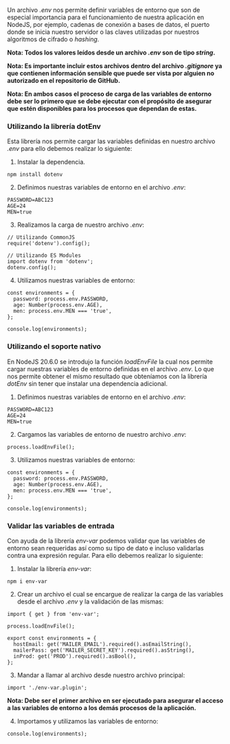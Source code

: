 Un archivo *.env* nos permite definir variables de entorno que son de especial importancia para el funcionamiento de nuestra aplicación en NodeJS, por ejemplo, cadenas de conexión a bases de datos, el puerto donde se inicia nuestro servidor o las claves utilizadas por nuestros algoritmos de cifrado o *hashing*.

**Nota: Todos los valores leídos desde un archivo *.env* son de tipo *string*.**

**Nota: Es importante incluir estos archivos dentro del archivo *.gitignore* ya que contienen información sensible que puede ser vista por alguien no autorizado en el repositorio de GitHub.**

**Nota: En ambos casos el proceso de carga de las variables de entorno debe ser lo primero que se debe ejecutar con el propósito de asegurar que estén disponibles para los procesos que dependan de estas.**
### Utilizando la librería dotEnv

Esta librería nos permite cargar las variables definidas en nuestro archivo *.env* para ello debemos realizar lo siguiente:

1. Instalar la dependencia.

```
npm install dotenv
```

2. Definimos nuestras variables de entorno en el archivo *.env*:

```
PASSWORD=ABC123
AGE=24
MEN=true
```

3. Realizamos la carga de nuestro archivo *.env*:

```
// Utilizando CommonJS
require('dotenv').config();

// Utilizando ES Modules
import dotenv from 'dotenv'; 
dotenv.config();
```

4. Utilizamos nuestras variables de entorno:

```
const environments = {
  password: process.env.PASSWORD,
  age: Number(process.env.AGE),
  men: process.env.MEN === 'true',
};

console.log(environments);
```
### Utilizando el soporte nativo

En NodeJS 20.6.0 se introdujo la función *loadEnvFile* la cual nos permite cargar nuestras variables de entorno definidas en el archivo *.env*. Lo que nos permite obtener el mismo resultado que obteníamos con la librería *dotEnv* sin tener que instalar una dependencia adicional.

1. Definimos nuestras variables de entorno en el archivo *.env*:

```
PASSWORD=ABC123
AGE=24
MEN=true
```

2. Cargamos las variables de entorno de nuestro archivo *.env*:

```
process.loadEnvFile();
```

3. Utilizamos nuestras variables de entorno:

```
const environments = {
  password: process.env.PASSWORD,
  age: Number(process.env.AGE),
  men: process.env.MEN === 'true',
};

console.log(environments);
```
### Validar las variables de entrada

Con ayuda de la librería *env-var* podemos validar que las variables de entorno sean requeridas así como su tipo de dato e incluso validarlas contra una expresión regular. Para ello debemos realizar lo siguiente:

1. Instalar la librería *env-var*:

```
npm i env-var
```

2. Crear un archivo el cual se encargue de realizar la carga de las variables desde el archivo *.env* y la validación de las mismas:

```
import { get } from 'env-var';

process.loadEnvFile();

export const environments = {
  hostEmail: get('MAILER_EMAIL').required().asEmailString(),
  mailerPass: get('MAILER_SECRET_KEY').required().asString(),
  inProd: get('PROD').required().asBool(),
};
```

3. Mandar a llamar al archivo desde nuestro archivo principal:

```
import './env-var.plugin';
```

**Nota: Debe ser el primer archivo en ser ejecutado para asegurar el acceso a las variables de entorno a los demás procesos de la aplicación.**

4. Importamos y utilizamos las variables de entorno:

```
console.log(environments);
```